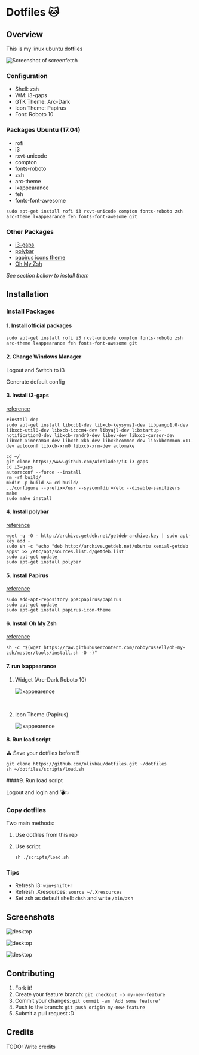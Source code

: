 # Dotfiles :cat:

## Overview

This is my linux ubuntu dotfiles

![Screenshot of screenfetch](https://raw.githubusercontent.com/olivbau/dotfiles/master/screenshots/18_10_2017_19_08_26.png)

### Configuration

* Shell: zsh
* WM: i3-gaps
* GTK Theme: Arc-Dark
* Icon Theme: Papirus
* Font: Roboto 10

### Packages Ubuntu (17.04)

* rofi
* i3
* rxvt-unicode
* compton
* fonts-roboto
* zsh
* arc-theme
* lxappearance
* feh
* fonts-font-awesome

```shell
sudo apt-get install rofi i3 rxvt-unicode compton fonts-roboto zsh arc-theme lxappearance feh fonts-font-awesome git
```

### Other Packages

* [i3-gaps](https://github.com/Airblader/i3)
* [polybar](https://github.com/jaagr/polybar)
* [papirus icons theme](https://github.com/PapirusDevelopmentTeam/papirus-icon-theme)
* [Oh My Zsh](https://github.com/robbyrussell/oh-my-zsh)

*See section bellow to install them*

## Installation

### Install Packages

#### 1. Install official packages

```shell
sudo apt-get install rofi i3 rxvt-unicode compton fonts-roboto zsh arc-theme lxappearance feh fonts-font-awesome git
```

#### 2. Change Windows Manager

Logout and Switch to i3

Generate default config

#### 3. Install i3-gaps

[reference](https://github.com/Airblader/i3/wiki/Compiling-&-Installing)

```shell
#install dep
sudo apt-get install libxcb1-dev libxcb-keysyms1-dev libpango1.0-dev libxcb-util0-dev libxcb-icccm4-dev libyajl-dev libstartup-notification0-dev libxcb-randr0-dev libev-dev libxcb-cursor-dev libxcb-xinerama0-dev libxcb-xkb-dev libxkbcommon-dev libxkbcommon-x11-dev autoconf libxcb-xrm0 libxcb-xrm-dev automake

cd ~/
git clone https://www.github.com/Airblader/i3 i3-gaps
cd i3-gaps
autoreconf --force --install
rm -rf build/
mkdir -p build && cd build/
../configure --prefix=/usr --sysconfdir=/etc --disable-sanitizers
make
sudo make install
```

#### 4. Install polybar

[reference](https://github.com/jaagr/polybar#building-from-source)

```shell
wget -q -O - http://archive.getdeb.net/getdeb-archive.key | sudo apt-key add -
sudo sh -c 'echo "deb http://archive.getdeb.net/ubuntu xenial-getdeb apps" >> /etc/apt/sources.list.d/getdeb.list'
sudo apt-get update
sudo apt-get install polybar
```

#### 5. Install Papirus

[reference](https://github.com/PapirusDevelopmentTeam/papirus-icon-theme#installation)

```shell
sudo add-apt-repository ppa:papirus/papirus
sudo apt-get update
sudo apt-get install papirus-icon-theme
```

#### 6. Install Oh My Zsh

[reference](https://github.com/robbyrussell/oh-my-zsh/blob/master/README.md#basic-installation)

```shell
sh -c "$(wget https://raw.githubusercontent.com/robbyrussell/oh-my-zsh/master/tools/install.sh -O -)"
```

#### 7. run lxappearance

1. Widget (Arc-Dark Roboto 10)

   ![lxappearence ](https://github.com/olivbau/dotfiles/blob/master/screenshots/18_10_2017_19_10_58.png?raw=true)

   ​

2. Icon Theme (Papirus)

   ![lxappearence ](https://github.com/olivbau/dotfiles/blob/master/screenshots/18_10_2017_19_10_11.png?raw=true)



#### 8. Run load script

⚠️ Save your dotfiles before !!

```shell
git clone https://github.com/olivbau/dotfiles.git ~/dotfiles
sh ~/dotfiles/scripts/load.sh
```

####9. Run load script

Logout and login and :bomb::boom:

### Copy dotfiles

Two main methods:

1. Use dotfiles from this rep

2. Use script

   `sh ./scripts/load.sh`

### Tips

* Refresh i3: `win+shift+r`
* Refresh .Xresources: `source ~/.Xresources`
* Set zsh as default shell: `chsh` and write `/bin/zsh`

## Screenshots

![desktop](https://github.com/olivbau/dotfiles/blob/master/screenshots/18_10_2017_14_05_05.png?raw=true)

![desktop](https://github.com/olivbau/dotfiles/blob/master/screenshots/18_10_2017_16_04_50.png?raw=true)

![desktop](https://github.com/olivbau/dotfiles/blob/master/screenshots/18_10_2017_16_05_52.png?raw=true)

## Contributing

1. Fork it!
2. Create your feature branch: `git checkout -b my-new-feature`
3. Commit your changes: `git commit -am 'Add some feature'`
4. Push to the branch: `git push origin my-new-feature`
5. Submit a pull request :D

## Credits

TODO: Write credits
